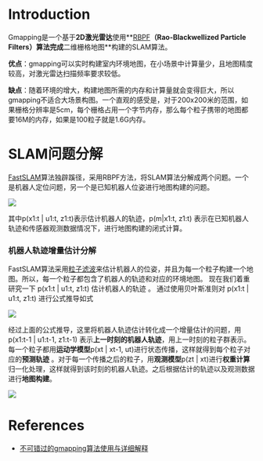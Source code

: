 



# Introduction

Gmapping是一个基于**2D激光雷达**使用**[RBPF](https://zhida.zhihu.com/search?content_id=146416736&content_type=Article&match_order=1&q=RBPF&zhida_source=entity)**（Rao-Blackwellized Particle Filters）算法完成**二维栅格地图**构建的SLAM算法。

**优点**：gmapping可以实时构建室内环境地图，在小场景中计算量少，且地图精度较高，对激光雷达扫描频率要求较低。

**缺点**：随着环境的增大，构建地图所需的内存和计算量就会变得巨大，所以gmapping不适合大场景构图。一个直观的感受是，对于200x200米的范围，如果栅格分辨率是5cm，每个栅格占用一个字节内存，那么每个粒子携带的地图都要16M的内存，如果是100粒子就是1.6G内存。

# SLAM问题分解

[FastSLAM](https://zhida.zhihu.com/search?content_id=146416736&content_type=Article&match_order=1&q=FastSLAM&zhida_source=entity)算法独辟蹊径，采用RBPF方法，将SLAM算法分解成两个问题。一个是机器人定位问题，另一个是已知机器人位姿进行地图构建的问题。

![](https://pic3.zhimg.com/v2-a00eededd72d4ff85e100d27a647a804_1440w.jpg)

其中p(x1:t | u1:t, z1:t)表示估计机器人的轨迹，p(m|x1:t, z1:t) 表示在已知机器人轨迹和传感器观测数据情况下，进行地图构建的闭式计算。

### 机器人轨迹增量估计分解

FastSLAM算法采用[粒子滤波](https://zhida.zhihu.com/search?content_id=146416736&content_type=Article&match_order=1&q=%E7%B2%92%E5%AD%90%E6%BB%A4%E6%B3%A2&zhida_source=entity)来估计机器人的位姿，并且为每一个粒子构建一个地图。所以，每一个粒子都包含了机器人的轨迹和对应的环境地图。 现在我们着重研究一下 p(x1:t | u1:t, z1:t) 估计机器人的轨迹 。 通过使用贝叶斯准则对 p(x1:t | u1:t, z1:t) 进行公式推导如式

![](https://pic4.zhimg.com/v2-54334a55337320b290ef84809acc0081_1440w.jpg)

经过上面的公式推导，这里将机器人轨迹估计转化成一个增量估计的问题，用p(x1:t-1 | u1:t-1, z1:t-1) 表示**上一时刻的机器人轨迹**，用上一时刻的粒子群表示。每一个粒子都用**运动学模型**p(xt | xt-1, ut)进行状态传播，这样就得到每个粒子对应的**预测轨迹** 。对于每一个传播之后的粒子，用**观测模型**p(zt | xt)进行**权重计算**归一化处理，这样就得到该时刻的机器人轨迹。之后根据估计的轨迹以及观测数据进行**地图构建**。





![](https://pic4.zhimg.com/v2-43de5710ed8810c7a40a212013c3231f_1440w.jpg)



# References

- [不可错过的gmapping算法使用与详细解释](https://zhuanlan.zhihu.com/p/262287388)


